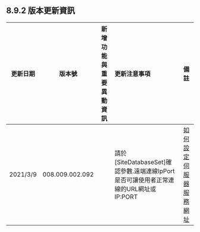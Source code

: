 
## 8.9.2 版本更新資訊

|更新日期|版本號|新增功能與重要異動資訊|更新注意事項|備註|
|:-:|:-:|:-:|:-|:-:|
|2021/3/9|008.009.002.092||請於[SiteDatabaseSet]確認參數.遠端連線IpPort是否可讓使用者正常連線的URL網址或IP:PORT|[如何設定伺服器服務網址](INSTALLS/HOWTO/202103090001/README.md)|